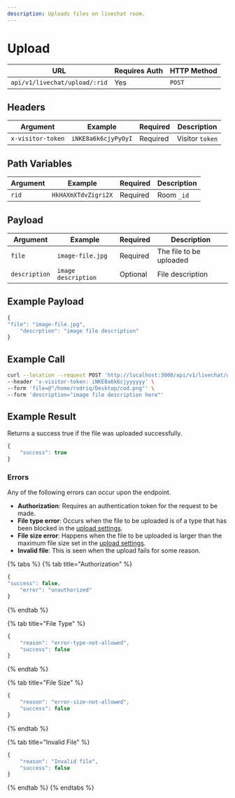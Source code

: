 ```yaml
---
description: Uploads files on livechat room.
---
```


# Upload



| URL                           | Requires Auth | HTTP Method |
| ----------------------------- | ------------- | ----------- |
| `api/v1/livechat/upload/:rid` | Yes           | `POST`      |

## Headers

| Argument          | Example             | Required | Description      |
| ----------------- | ------------------- | -------- | ---------------- |
| `x-visitor-token` | `iNKE8a6k6cjyPyOyI` | Required | Visitor `token`  |



## Path Variables

| Argument | Example              | Required | Description |
| -------- | -------------------- | -------- | ----------- |
| `rid`    | `HkHAXmXTdvZigri2X`  | Required | Room `_id`  |

## Payload

| Argument      | Example             | Required | Description             |
| ------------- | ------------------- | -------- | ----------------------- |
| `file`        | `image-file.jpg`    | Required | The file to be uploaded |
| `description` | `image description` | Optional | File description        |

## Example Payload

```javascript
{
"file": "image-file.jpg",
    "descrption": "image file description"
}
```

## Example Call

```bash
curl --location --request POST 'http://localhost:3000/api/v1/livechat/upload/HkHAXmXTdvZigri2X' \
--header 'x-visitor-token: iNKE8a6k6cjyyyyyy' \
--form 'file=@"/home/rodriq/Desktop/cod.png"' \
--form 'description="image file description here"'
```

## Example Result

Returns a success true if the file was uploaded successfully.

```javascript
{
    "success": true
}
```



### Errors

Any of the following errors can occur upon the endpoint.

* **Authorization**: Requires an authentication token for the request to be made.
* **File type error**: Occurs when the file to be uploaded is of a type that has been blocked in the [upload settings](broken-reference).
* **File size error**: Happens when the file to be uploaded is larger than the maximum file size set in the [upload settings](broken-reference).
* **Invalid file**: This is seen when the upload fails for some reason.

{% tabs %}
{% tab title="Authorization" %}
```javascript
{
"success": false,
    "error": "unauthorized"
}
```
{% endtab %}

{% tab title="File Type" %}
```javascript
{
    "reason": "error-type-not-allowed",
    "success": false
}
```
{% endtab %}

{% tab title="File Size" %}
```javascript
{
    "reason": "error-size-not-allowed",
    "success": false
}
```
{% endtab %}

{% tab title="Invalid File" %}
```javascript
{
    "reason": "Invalid file",
    "success": false
}
```
{% endtab %}
{% endtabs %}

